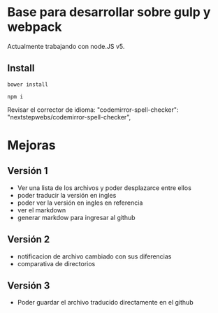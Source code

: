 # Base para desarrollar sobre gulp y webpack

Actualmente trabajando con node.JS v5.

## Install 

`bower install`

`npm i `


Revisar el corrector de idioma: "codemirror-spell-checker": "nextstepwebs/codemirror-spell-checker",



# Mejoras

## Versión 1

- Ver una lista de los archivos y poder desplazarce entre ellos
- poder traducir la versión en ingles
- poder ver la versión en ingles en referencia
- ver el markdown
- generar markdow para ingresar al github

## Versión 2
- notificacion de archivo cambiado con sus diferencias
- comparativa de directorios

## Versión 3
- Poder guardar el archivo traducido directamente en el github